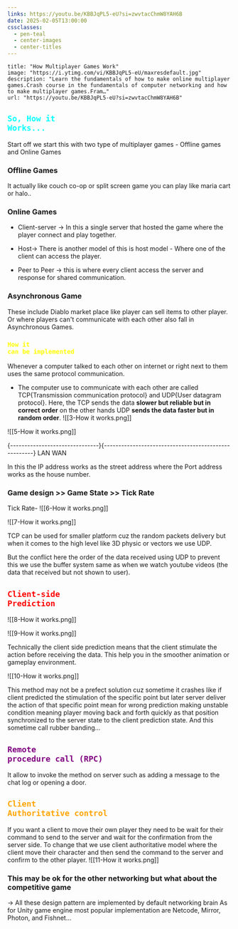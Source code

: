 ```yaml
---
links: https://youtu.be/KBBJqPL5-eU?si=zwvtacChmW8YAH6B
date: 2025-02-05T13:00:00
cssclasses:
  - pen-teal
  - center-images
  - center-titles
---
```

```embed
title: "How Multiplayer Games Work"
image: "https://i.ytimg.com/vi/KBBJqPL5-eU/maxresdefault.jpg"
description: "Learn the fundamentals of how to make online multiplayer games.Crash course in the fundamentals of computer networking and how to make multiplayer games.Fram…"
url: "https://youtu.be/KBBJqPL5-eU?si=zwvtacChmW8YAH6B"
```

## <code style="color:cyan">So, How it Works...</code>


Start off we start this with two type of multiplayer games - Offline games and Online Games

### Offline Games 

It actually like couch co-op or split screen game you can play like maria cart or halo..

### Online Games 

- Client-server -> In this a single server that hosted the game where the player connect and play together.


- Host-> There is another model of this is host model - Where one of the client can access the player.

- Peer to Peer -> this is where every client access the server and response for shared communication. 

### Asynchronous Game

These include Diablo market place like player can sell items to other player. 
Or where players can't communicate with each other also fall in Asynchronous Games.

### <code style="color:yellow">How it can be implemented </code>

Whenever a computer talked to each other on internet or right next to them uses the same protocol communication. 

- The computer use to communicate with each other are called TCP{Transmission communication protocol} and UDP{User datagram protocol}.
Here, the TCP sends the data **slower but reliable but in correct order** on the other hands UDP **sends the data faster but in random order**.
![[3-How it works.png]]

![[5-How it works.png]]

{-------------------------------}{-----------------------------------------------------}
           LAN                                          WAN


In this the IP address works as the street address where the Port address works as the house number.


### Game design >> Game State >> Tick Rate
Tick Rate- 
![[6-How it works.png]]


![[7-How it works.png]]

TCP can be used for smaller platform cuz the random packets delivery but when it comes to the high level like 3D physic or vectors we use UDP.

But the conflict here the order  of the data received using UDP to prevent this we use the buffer system same as when we watch youtube videos (the data that received but not shown to user).

## <code style="color:red">Client-side Prediction</code>
![[8-How it works.png]]

![[9-How it works.png]]

Technically the client side prediction means that the client stimulate the action before receiving the data. This help you in the smoother animation or gameplay environment.

![[10-How it works.png]]

This method may not be a prefect solution cuz sometime it crashes like if client predicted the stimulation of the specific point but later server  deliver the action of that specific point mean for wrong prediction making unstable condition meaning player moving back and forth quickly as that position synchronized to the server state to the client prediction state. And this sometime call rubber banding...

## <code style="color:purple">Remote procedure call (RPC) </code>

It allow to invoke the method on server such as adding a message to the chat log or opening a door.


## <code style="color:orange">Client Authoritative control</code>

If you want a client to move their own player they need to be wait for their command to send to the server and wait for the confirmation from the server side.
To change that we use client authoritative model where the client move their character and then send the command to the server and confirm to the other player.
![[11-How it works.png]]

### This may be ok for the other networking but what about the competitive game

-> All these design pattern are implemented by default networking brain 
As for Unity game engine most popular implementation are Netcode, Mirror, Photon, and Fishnet...
